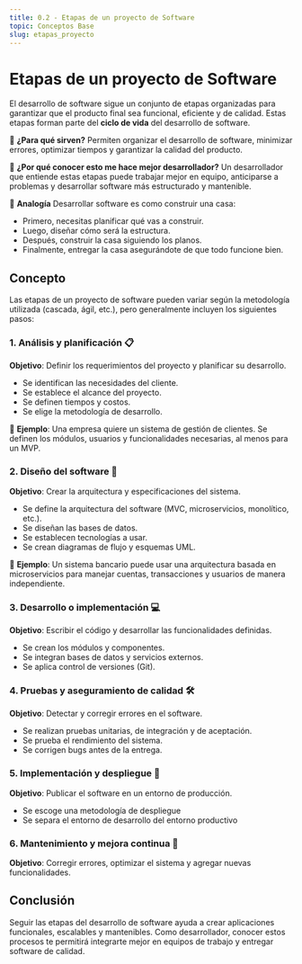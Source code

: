 ```yaml
---
title: 0.2 - Etapas de un proyecto de Software
topic: Conceptos Base
slug: etapas_proyecto
---
```


# Etapas de un proyecto de Software

El desarrollo de software sigue un conjunto de etapas organizadas para garantizar que el producto final sea funcional, eficiente y de calidad. Estas etapas forman parte del **ciclo de vida** del desarrollo de software.

📌 **¿Para qué sirven?**
Permiten organizar el desarrollo de software, minimizar errores, optimizar tiempos y garantizar la calidad del producto.

📌 **¿Por qué conocer esto me hace mejor desarrollador?**
Un desarrollador que entiende estas etapas puede trabajar mejor en equipo, anticiparse a problemas y desarrollar software más estructurado y mantenible.

📌 **Analogía**
Desarrollar software es como construir una casa:

- Primero, necesitas planificar qué vas a construir.
- Luego, diseñar cómo será la estructura.
- Después, construir la casa siguiendo los planos.
- Finalmente, entregar la casa asegurándote de que todo funcione bien.

## Concepto

Las etapas de un proyecto de software pueden variar según la metodología utilizada (cascada, ágil, etc.), pero generalmente incluyen los siguientes pasos:

### 1. Análisis y planificación 📋

**Objetivo**: Definir los requerimientos del proyecto y planificar su desarrollo.

- Se identifican las necesidades del cliente.
- Se establece el alcance del proyecto.
- Se definen tiempos y costos.
- Se elige la metodología de desarrollo.

📌 **Ejemplo**: Una empresa quiere un sistema de gestión de clientes. Se definen los módulos, usuarios y funcionalidades necesarias, al menos para un MVP.

### 2. Diseño del software 🎨

**Objetivo**: Crear la arquitectura y especificaciones del sistema.

- Se define la arquitectura del software (MVC, microservicios, monolítico, etc.).
- Se diseñan las bases de datos.
- Se establecen tecnologías a usar.
- Se crean diagramas de flujo y esquemas UML.

📌 **Ejemplo**: Un sistema bancario puede usar una arquitectura basada en microservicios para manejar cuentas, transacciones y usuarios de manera independiente.

### 3. Desarrollo o implementación 💻

**Objetivo**: Escribir el código y desarrollar las funcionalidades definidas.

- Se crean los módulos y componentes.
- Se integran bases de datos y servicios externos.
- Se aplica control de versiones (Git).

### 4. Pruebas y aseguramiento de calidad 🛠️

**Objetivo**: Detectar y corregir errores en el software.

- Se realizan pruebas unitarias, de integración y de aceptación.
- Se prueba el rendimiento del sistema.
- Se corrigen bugs antes de la entrega.

### 5. Implementación y despliegue 🚀

**Objetivo**: Publicar el software en un entorno de producción.

- Se escoge una metodología de despliegue
- Se separa el entorno de desarrollo del entorno productivo

### 6. Mantenimiento y mejora continua 🔄

**Objetivo**: Corregir errores, optimizar el sistema y agregar nuevas funcionalidades.

## Conclusión

Seguir las etapas del desarrollo de software ayuda a crear aplicaciones funcionales, escalables y mantenibles. Como desarrollador, conocer estos procesos te permitirá integrarte mejor en equipos de trabajo y entregar software de calidad.